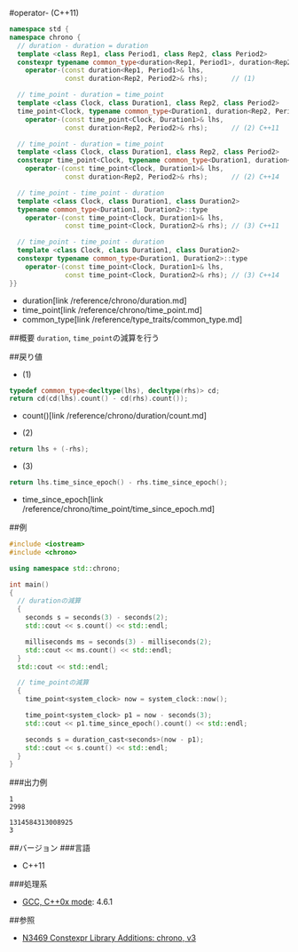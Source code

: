 #operator- (C++11)
```cpp
namespace std {
namespace chrono {
  // duration - duration = duration
  template <class Rep1, class Period1, class Rep2, class Period2>
  constexpr typename common_type<duration<Rep1, Period1>, duration<Rep2, Period2>>::type
    operator-(const duration<Rep1, Period1>& lhs,
              const duration<Rep2, Period2>& rhs);      // (1)

  // time_point - duration = time_point
  template <class Clock, class Duration1, class Rep2, class Period2>
  time_point<Clock, typename common_type<Duration1, duration<Rep2, Period2>>::type>
    operator-(const time_point<Clock, Duration1>& lhs,
              const duration<Rep2, Period2>& rhs);      // (2) C++11

  // time_point - duration = time_point
  template <class Clock, class Duration1, class Rep2, class Period2>
  constexpr time_point<Clock, typename common_type<Duration1, duration<Rep2, Period2>>::type>
    operator-(const time_point<Clock, Duration1>& lhs,
              const duration<Rep2, Period2>& rhs);      // (2) C++14

  // time_point - time_point - duration
  template <class Clock, class Duration1, class Duration2>
  typename common_type<Duration1, Duration2>::type
    operator-(const time_point<Clock, Duration1>& lhs,
              const time_point<Clock, Duration2>& rhs); // (3) C++11

  // time_point - time_point - duration
  template <class Clock, class Duration1, class Duration2>
  constexpr typename common_type<Duration1, Duration2>::type
    operator-(const time_point<Clock, Duration1>& lhs,
              const time_point<Clock, Duration2>& rhs); // (3) C++14
}}
```
* duration[link /reference/chrono/duration.md]
* time_point[link /reference/chrono/time_point.md]
* common_type[link /reference/type_traits/common_type.md]

##概要
`duration`, `time_point`の減算を行う


##戻り値
- (1)

```cpp
typedef common_type<decltype(lhs), decltype(rhs)> cd;
return cd(cd(lhs).count() - cd(rhs).count());
```
* count()[link /reference/chrono/duration/count.md]

- (2)

```cpp
return lhs + (-rhs);
```

- (3)

```cpp
return lhs.time_since_epoch() - rhs.time_since_epoch();
```
* time_since_epoch[link /reference/chrono/time_point/time_since_epoch.md]


##例
```cpp
#include <iostream>
#include <chrono>

using namespace std::chrono;

int main()
{
  // durationの減算
  {
    seconds s = seconds(3) - seconds(2);
    std::cout << s.count() << std::endl;

    milliseconds ms = seconds(3) - milliseconds(2);
    std::cout << ms.count() << std::endl;
  }
  std::cout << std::endl;

  // time_pointの減算
  {
    time_point<system_clock> now = system_clock::now();

    time_point<system_clock> p1 = now - seconds(3);
    std::cout << p1.time_since_epoch().count() << std::endl;

    seconds s = duration_cast<seconds>(now - p1);
    std::cout << s.count() << std::endl;
  }
}
```

###出力例
```
1
2998

1314584313008925
3
```

##バージョン
###言語
- C++11

###処理系
- [GCC, C++0x mode](/implementation.md#gcc): 4.6.1


##参照
- [N3469 Constexpr Library Additions: chrono, v3](http://www.open-std.org/jtc1/sc22/wg21/docs/papers/2012/n3469.html)

